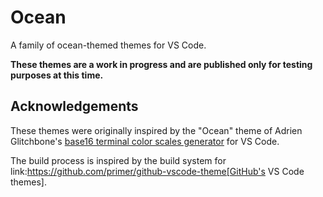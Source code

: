 # Ocean

A family of ocean-themed themes for VS Code.

**These themes are a work in progress and are published only for testing purposes at this time.**

## Acknowledgements

These themes were originally inspired by the "Ocean" theme of Adrien Glitchbone's [base16 terminal color scales generator](https://glitchbone.github.io/vscode-base16-term/#/ocean) for VS Code.

The build process is inspired by the build system for link:https://github.com/primer/github-vscode-theme[GitHub's VS Code themes].
